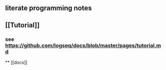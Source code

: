 ## literate programming notes
## [[Tutorial]]
### see https://github.com/logseq/docs/blob/master/pages/tutorial.md
** [[docs]]
